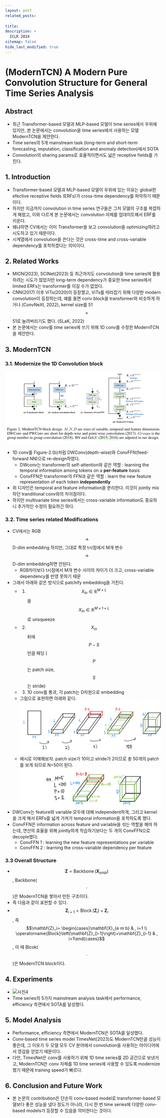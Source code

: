 ```yaml
---
layout: post
related_posts:
  _
title: 
description: >
  ICLR 2024
sitemap: false
hide_last_modified: true
---
```


# (ModernTCN) A Modern Pure Convolution Structure for General Time Series Analysis

## Abstract
- 최근 Transformer-based 모델과 MLP-based 모델이 time series에서 우위에 있지만, 본 논문에서는 convolution을 time series에서 사용하는 모델 ModernTCN을 제안한다.
- Time series의 5개 mainstream task (long-term and short-term forecasting, imputation, classification and anomaly detection)에서 SOTA
- Convolution의 sharing params로 효율적이면서도 넓은 receptive fields를 가진다.

## 1. Introduction
- Transformer-based 모델과 MLP-based 모델이 우위에 있는 이유는 global한 efective receptive fields (ERFs)가 cross-time dependency를 파악하기 때문이다.
- 하지만 지금까지 convolution in time series 연구들은 그저 모델의 구조를 복잡하게 해왔고, 이와 다르게 본 논문에서는 convolution 자체를 업데이트해서 ERF를 키운다.
- 왜냐하면 CV에서는 이미 Transformer을 보고 convolution을 optimizing하려고 시도하고 있기 때문이다.
- 시계열에서 convolution을 쓴다는 것은 cross-time and cross-variable dependency를 포착하겠다는 의미이다.

## 2. Related Works
- MICN(2023), SCINet(2023) 등 최근까지도 convolution을 time series에 활용하려는 시도가 많았지만 long-term dependency가 중요한 time series에서 limited ERFs는 transformer를 이길 수가 없었다.
- CNN(2017) 이후 ViTs(2020)이 등장했고, ViTs를 따라잡기 위해 다양한 modern convolution이 등장하는데, 예를 들면 conv block을 transformer와 비슷하게 하거나 (ConvNeXt, 2022), kernel size를 51 $$\times$$ 51로 늘려버리기도 했다. (SLaK, 2022)
- 본 논문에서는 conv를 time series에 쓰기 위해 1D conv를 수정한 ModernTCN을 제안한다.

## 3. ModernTCN

### 3.1. Modernize the 1D Convolution block
![사진1](/assets/img/timeseries/modernTCN/fig2.jpeg)

- 1D conv를 Figure-2:(b)처럼 DWConv(depth-wise)와 ConvFFN(feed-forward NN)으로 re-design하였다.
  - DWconv는 transformer의 self-attention와 같은 역할 : learning the temporal information among tokens on a **per-feature** basis
  - ConvFFN은 transformer의 FFN과 같은 역할 : learn the new feature representation of each token **independently**
- 위 디자인은 temporal and feature information을 분리한다. 이것이 jointly mix하던 tranditional conv와의 차이점이다.
- 하지만 multivariate time series에서는 cross-variable information도 중요하니 추가적인 수정이 필요하긴 하다.

### 3.2. Time series related Modifications
- CV에서는 RGB $$\to$$ D-dim embedding 하지만, 그대로 특정 t시점에서 M개 변수 $$\to$$ D-dim embedding하면 안된다.
  - RGB차이보다 t시점에서 M개 변수 사이의 차이가 더 크고, cross-variable dependency를 반영 못하기 때문
- 그래서 아래와 같은 방식으로 patchify embedding을 거친다.
  - 1) $$X_{in} \in \mathbb R^{M\times L}$$을 $$X_{in} \in \mathbb R^{M\times 1\times L}$$로 unsqueeze
  - 2) $$X_{in}$$ 뒤에 $$P-S$$만큼 패딩 ($$P$$는 patch size, $$S$$는 stride)
  - 3) 1D conv를 통과, 각 patch는 D차원으로 embedding
  - 그림으로 표현하면 아래와 같다.
    ![사진2](/assets/img/timeseries/modernTCN/myfig1.jpeg)
  - 예시로 이해해보자. patch size가 10이고 stride가 2이므로 총 50개의 patch를 보게 되므로 N=50이 된다. 
    ![사진3](/assets/img/timeseries/modernTCN/myfig2.png)
- DWConv는 feature와 variable 모두에 대해 independent하게, 그리고 kernel을 크게 해서 ERFs를 넓게 가져가 temporal information을 포착하도록 했다.
- ConvFFN은 information across feature and variable을 섞는 역할을 해야 하는데, 연산의 효율을 위해 jointly하게 학습하기보다는 두 개의 ConvFFN으로 decople했다.
  - ConvFFN 1 : learning the new feature representations per variable
  - ConvFFN 2 : learning the cross-variable dependency per feature

### 3.3 Overall Structure
- $$\mathbf{Z}=\operatorname{Backbone}(\mathbf X_{emb})$$, Backbone($$\cdot$$)은 ModernTCN을 쌓아서 만든 구조이다.
- 즉 다음과 같이 표현할 수 있다.
- $$\mathbf{Z}_{i+1}=\operatorname{Block}\left(\mathbf{Z}_i\right)+\mathbf{Z}_i$$ , 즉 $$\mathbf{Z}_i= \begin{cases}\mathbf{X}_{e m b} & , i=1 \\ \operatorname{Block}\left(\mathbf{Z}_{i-1}\right)+\mathbf{Z}_{i-1} & , i>1\end{cases}$$, 이 때 Blcok($$\cdot$$)은 ModernTCN block이다.


## 4. Experiments
- ![사진4](/assets/img/timeseries/modernTCN/fig3.png)
- Time series의 5가지 mainstream analysis task에서 performance, efficiency 측면에서 SOTA를 달성했다.

## 5. Model Analysis
- Performance, efficiency 측면에서 ModernTCN은 SOTA를 달성했다.
- Conv-based time series model TimesNet(2023)도 ModernTCN만큼 성능이 좋은데, 그 이유가 두 모델 모두 CV 분야에서 convolution을 사용하는 아이디어에서 영감을 얻었기 때문이다.
- 다만, TimesNet은 conv를 사용하기 위해 1D time series를 2D 공간으로 보낸거고, ModernTCN은 conv 자체를 1D time series에 사용할 수 있도록 modernize했기 때문에 training speed가 빠르다.
 
## 6. Conclusion and Future Work
- 본 논문의 contribution은 단순히 conv-based model로 transformer-based 모델보다 좋은 성능을 냈다 정도가 아니라, 다시 한 번 time series에 다양한 conv-based models가 등장할 수 있음을 의미한다는 것이다.